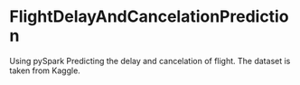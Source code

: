 # FlightDelayAndCancelationPrediction
Using pySpark Predicting the delay and cancelation of flight. The dataset is taken from Kaggle.
